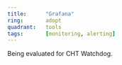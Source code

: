 ```yaml
---
title:      "Grafana"
ring:       adopt
quadrant:   tools
tags:       [monitoring, alerting]
---
```


Being evaluated for CHT Watchdog.
